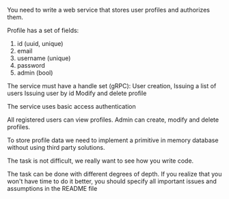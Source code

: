 You need to write a web service that stores user profiles and authorizes them.

Profile has a set of fields:
1. id (uuid, unique)
2. email
3. username (unique)
4. password
5. admin (bool)

The service must have a handle set (gRPC):
User creation,
Issuing a list of users
Issuing user by id
Modify and delete profile

The service uses basic access authentication

All registered users can view profiles.
Admin can create, modify and delete profiles.

To store profile data we need to implement a primitive in memory database without using third party solutions.

The task is not difficult, we really want to see how you write code.

The task can be done with different degrees of depth. If you realize that you won't have time to do it better, you should specify all important issues and assumptions in the README file